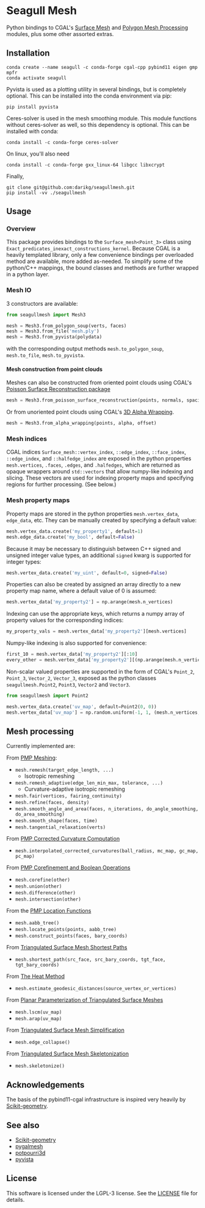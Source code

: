 # Seagull Mesh

Python bindings to CGAL's [Surface Mesh](https://doc.cgal.org/latest/Surface_mesh/index.html)
 and [Polygon Mesh Processing](https://doc.cgal.org/latest/Polygon_mesh_processing/index.html) modules, plus some other 
assorted extras.

## Installation

```shell
conda create --name seagull -c conda-forge cgal-cpp pybind11 eigen gmp mpfr 
conda activate seagull
```

Pyvista is used as a plotting utility in several bindings, but is completely optional. This can be installed
into the conda environment via pip:

```shell
pip install pyvista
```

Ceres-solver is used in the mesh smoothing module. This module functions without ceres-solver as well, so this dependency is optional. This can be installed with conda:

```shell
conda install -c conda-forge ceres-solver
```

On linux, you'll also need

```shell
conda install -c conda-forge gxx_linux-64 libgcc libxcrypt
```

Finally, 

```shell
git clone git@github.com:darikg/seagullmesh.git
pip install -vv ./seagullmesh
```

## Usage

### Overview

This package provides bindings to the `Surface_mesh<Point_3>` class using `Exact_predicates_inexact_constructions_kernel`. Because CGAL is a heavily templated library, only a few convenience bindings per overloaded method are available, more added as-needed. To simplify some of the python/C++ mappings, the bound classes and methods are further wrapped in a python layer.

### Mesh IO

3 constructors are available:
```python
from seagullmesh import Mesh3

mesh = Mesh3.from_polygon_soup(verts, faces)
mesh = Mesh3.from_file('mesh.ply')
mesh = Mesh3.from_pyvista(polydata)
```

with the corresponding output methods `mesh.to_polygon_soup`, `mesh.to_file`, `mesh.to_pyvista`.

#### Mesh construction from point clouds
Meshes can also be constructed from oriented point clouds using CGAL's [Poisson Surface Reconstruction package](
https://doc.cgal.org/latest/Poisson_surface_reconstruction_3/index.html)

```python
mesh = Mesh3.from_poisson_surface_reconstruction(points, normals, spacing)
```

Or from unoriented point clouds using CGAL's [3D Alpha Wrapping](https://doc.cgal.org/latest/Alpha_wrap_3/index.html).

```python
mesh = Mesh3.from_alpha_wrapping(points, alpha, offset)
```

### Mesh indices

CGAL indices `Surface_mesh::vertex_index`, `::edge_index`, `::face_index`, `::edge_index`, and `::halfedge_index` 
are exposed in the python properties `mesh.vertices`, `.faces`, `.edges`, and `.halfedges`, which are returned as 
opaque wrappers around `std::vectors` that allow numpy-like indexing and slicing. These vectors are used for indexing 
property maps and specifying regions for further processing. (See below.)

### Mesh property maps

Property maps are stored in the python properties `mesh.vertex_data`, 
`edge_data`, etc. They can be manually created by specifying a default value:

```python
mesh.vertex_data.create('my_property1', default=1)
mesh.edge_data.create('my_bool', default=False)
```

Because it may be necessary to distinguish between C++ signed and unsigned integer value types, an additional `signed` 
kwarg is supported for integer types:

```python
mesh.vertex_data.create('my_uint', default=0, signed=False)
```

Properties can also be created by assigned an array directly to a new property map name, 
where a default value of 0 is assumed:
```python
mesh.vertex_data['my_property2'] = np.arange(mesh.n_vertices)
```

Indexing can use the appropriate keys, which returns a numpy array of property values for the corresponding indices:
```python
my_property_vals = mesh.vertex_data['my_property2'][mesh.vertices]
```

Numpy-like indexing is also supported for convenience:
```python
first_10 = mesh.vertex_data['my_property2'][:10]
every_other = mesh.vertex_data['my_property2'][(np.arange(mesh.n_vertices) % 2) == 0]
```

Non-scalar valued properties are supported in the form of CGAL's `Point_2`, `Point_3`, `Vector_2`, `Vector_3`, exposed
as the python classes `seagullmesh.Point2`, `Point3`, `Vector2` and `Vector3`.

```python
from seagullmesh import Point2

mesh.vertex_data.create('uv_map', default=Point2(0, 0))
mesh.vertex_data['uv_map'] = np.random.uniform(-1, 1, (mesh.n_vertices, 2))
```

## Mesh processing

Currently implemented are:

From [PMP Meshing](https://doc.cgal.org/latest/Polygon_mesh_processing/group__PMP__meshing__grp.html):
  - `mesh.remesh(target_edge_length, ...)`
    - Isotropic remeshing
  - `mesh.remesh_adaptive(edge_len_min_max, tolerance, ...)`
    - Curvature-adaptive isotropic remeshing
  - `mesh.fair(vertices, fairing_continuity)`
  - `mesh.refine(faces, density)`
  - `mesh.smooth_angle_and_area(faces, n_iterations, do_angle_smoothing, do_area_smoothing)`
  - `mesh.smooth_shape(faces, time)`
  - `mesh.tangential_relaxation(verts)`

From [PMP Corrected Curvature Computation](https://doc.cgal.org/latest/Polygon_mesh_processing/group__PMP__corrected__curvatures__grp.html)
  - `mesh.interpolated_corrected_curvatures(ball_radius, mc_map, gc_map, pc_map)`

From [PMP Corefinement and Boolean Operations](https://doc.cgal.org/latest/Polygon_mesh_processing/group__PMP__corefinement__grp.html)
  - `mesh.corefine(other)`
  - `mesh.union(other)`
  - `mesh.difference(other)`
  - `mesh.intersection(other)`

From the [PMP Location Functions](https://doc.cgal.org/latest/Polygon_mesh_processing/group__PMP__locate__grp.html)
  - `mesh.aabb_tree()`
  - `mesh.locate_points(points, aabb_tree)`
  - `mesh.construct_points(faces, bary_coords)`

From [Triangulated Surface Mesh Shortest Paths
](https://doc.cgal.org/latest/Surface_mesh_shortest_path/group__PkgSurfaceMeshShortestPathRef.html)
  - `mesh.shortest_path(src_face, src_bary_coords, tgt_face, tgt_bary_coords)`

From [The Heat Method](https://doc.cgal.org/latest/Heat_method_3/classCGAL_1_1Heat__method__3_1_1Surface__mesh__geodesic__distances__3.html)
  - `mesh.estimate_geodesic_distances(source_vertex_or_vertices)`

From [Planar Parameterization of Triangulated Surface Meshes](https://doc.cgal.org/latest/Surface_mesh_parameterization/group__PkgSurfaceMeshParameterizationRef.html)
  - `mesh.lscm(uv_map)`
  - `mesh.arap(uv_map)`

From [Triangulated Surface Mesh Simplification](https://doc.cgal.org/latest/Surface_mesh_simplification/index.html)
  - `mesh.edge_collapse()`

From [Triangulated Surface Mesh Skeletonization](https://doc.cgal.org/latest/Surface_mesh_skeletonization/index.html)
  - `mesh.skeletonize()`

## Acknowledgements

The basis of the pybind11-cgal infrastructure is inspired very heavily by [Scikit-geometry](https://github.com/scikit-geometry/scikit-geometry).

## See also
  - [Scikit-geometry](https://github.com/scikit-geometry/scikit-geometry)
  - [pygalmesh](https://github.com/meshpro/pygalmesh)
  - [potpourri3d](https://github.com/nmwsharp/potpourri3d)
  - [pyvista](https://github.com/pyvista/pyvista)

## License

This software is licensed under the LGPL-3 license. See the [LICENSE](LICENSE) file for details.
